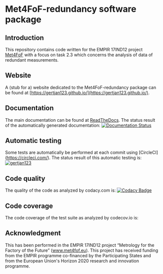 # Met4FoF-redundancy software package


## Introduction


This repository contains code written for the EMPIR 17IND12 project [Met4FoF](www.met4fof.eu) with a focus on task 2.3 which concerns the analysis of data of redundant measurements.

## Website

A (stub for a) website dedicated to the Met4FoF-redundancy package can be found at [https://gertjan123.github.io/](https://gertjan123.github.io/).

## Documentation

The main documentation can be found at [ReadTheDocs](https://met4fof-redundancy.readthedocs.io/).
The status result of the automatically generated documentation: [![Documentation Status](https://readthedocs.org/projects/met4fof-redundancy/badge/?version=master)](https://met4fof-redundancy.readthedocs.io/en/master/?badge=master)
 
## Automatic testing
Some tests are automatically be performed at each commit using [CircleCI] (https://circleci.com/).
The status result of this automatic testing is: [![gertjan123](https://circleci.com/gh/gertjan123/Met4FoF-redundancy.svg?style=shield)](https://app.circleci.com/pipelines/github/gertjan123)

## Code quality
The quality of the code as analyzed by codacy.com is: [![Codacy Badge](https://app.codacy.com/project/badge/Grade/ad51c2b3f4ee49baa5b4de078a7f3d5d)](https://www.codacy.com/gh/gertjan123/Met4FoF-redundancy/dashboard?utm_source=github.com&amp;utm_medium=referral&amp;utm_content=gertjan123/Met4FoF-redundancy&amp;utm_campaign=Badge_Grade)

## Code coverage
The code coverage of the test suite as analyzed by codecov.io is:


## Acknowledgment

This has been performed in the EMPIR 17IND12 project “Metrology for the Factory of the Future” (www.met4fof.eu). This project has received funding from the EMPIR programme co-financed by the Participating States and from the European Union's Horizon 2020 research and innovation programme.
